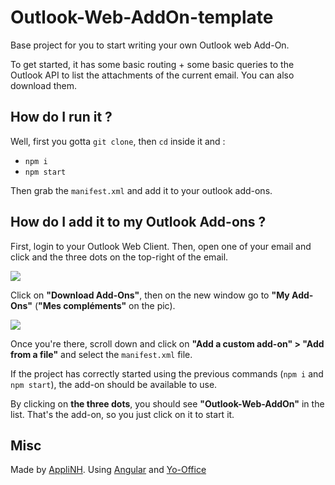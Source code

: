 # Outlook-Web-AddOn-template

Base project for you to start writing your own Outlook web Add-On.

To get started, it has some basic routing + some basic queries to the Outlook API to list the attachments of the current email.
You can also download them.

## How do I run it ?

Well, first you gotta `git clone`, then `cd` inside it and :

- `npm i`
- `npm start`

Then grab the `manifest.xml` and add it to your outlook add-ons.

## How do I add it to my Outlook Add-ons ?

First, login to your Outlook Web Client.
Then, open one of your email and click and the three dots on the top-right of the email.


<img src="https://i.ibb.co/48HZD3p/Annotation-2020-08-12-160317.png" />


Click on **"Download Add-Ons"**, then on the new window go to **"My Add-Ons"** (**"Mes compléments"** on the pic).

<img src="https://i.ibb.co/g6RXMd4/Annotation-2020-08-12-160610.png" />


Once you're there, scroll down and click on **"Add a custom add-on" > "Add from a file"** and select the `manifest.xml` file.


If the project has correctly started using the previous commands (`npm i` and `npm start`), the add-on should be available to use.


By clicking on **the three dots**, you should see **"Outlook-Web-AddOn"** in the list. That's the add-on, so you just click on it to start it.



## Misc

Made by [AppliNH](https://github.com/AppliNH).
Using [Angular](https://github.com/angular) and [Yo-Office](https://github.com/OfficeDev/generator-office)
